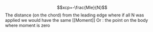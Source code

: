 $$xcp=-\frac{Mle}{N}$$
The distance (on the chord) from the leading edge where if all N was applied we would have the same [[Moment]]
Or : the point on the body where moment is zero
